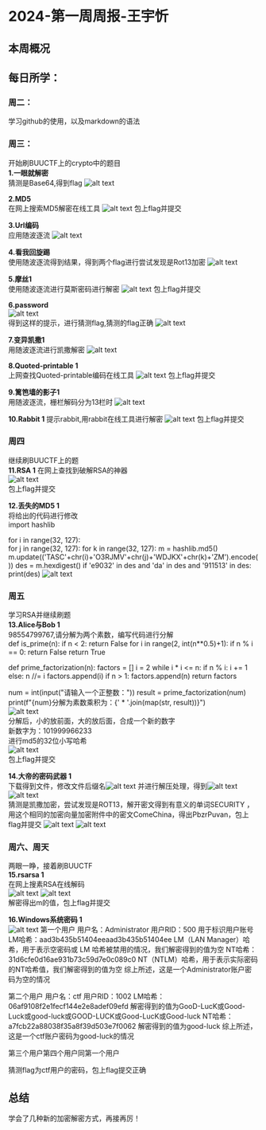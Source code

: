 # 2024-第一周周报-王宇忻

## 本周概况
## 每日所学：

### 周二：
学习github的使用，以及markdown的语法

### 周三：
开始刷BUUCTF上的crypto中的题目    
**1.一眼就解密**   
猜测是Base64,得到flag
![alt text](<图片1/屏幕截图 2024-10-16 204331.png>)

**2.MD5**   
在网上搜索MD5解密在线工具
![alt text](图片1/image-3.png)
包上flag并提交

**3.Url编码**   
应用随波逐流
![alt text](图片1/image-5.png)

**4.看我回旋踢**   
使用随波逐流得到结果，得到两个flag进行尝试发现是Rot13加密
![alt text](图片1/image-7.png)

**5.摩丝1**   
使用随波逐流进行莫斯密码进行解密
![alt text](图片1/image-12.png)
包上flag并提交

**6.password**   
![alt text](图片1/image-16.png)                                                               
得到这样的提示，进行猜测flag,猜测的flag正确
![alt text](图片1/image-13.png) 

**7.变异凯撒1**   
用随波逐流进行凯撒解密
![alt text](图片1/image-17.png) 
 
**8.Quoted-printable 1**   
上网查找Quoted-printable编码在线工具
![alt text](图片1/image-22.png) 
包上flag并提交 

**9.篱笆墙的影子1**   
用随波逐流，栅栏解码分为13栏时
![alt text](图片1/image-25.png)  

**10.Rabbit 1**
提示rabbit,用rabbit在线工具进行解密
![alt text](图片1/image-27.png)
包上flag并提交

### 周四
继续刷BUUCTF上的题   
**11.RSA 1**
在网上查找到破解RSA的神器  
![alt text](图片1/image-29.png)  
包上flag并提交

**12.丢失的MD5 1**    
将给出的代码进行修改     
import hashlib

for i in range(32, 127):    
    for j in range(32, 127):
        for k in range(32, 127):
            m = hashlib.md5()
            m.update(('TASC'+chr(i)+'O3RJMV'+chr(j)+'WDJKX'+chr(k)+'ZM').encode())
            des = m.hexdigest()
            if 'e9032' in des and 'da' in des and '911513' in des:
                print(des)
                ![alt text](图片1/image-30.png)    

### 周五
学习RSA并继续刷题    
**13.Alice与Bob 1**    
98554799767,请分解为两个素数，编写代码进行分解    
def is_prime(n):
    if n < 2:
        return False
    for i in range(2, int(n**0.5)+1):
        if n % i == 0:
            return False
    return True

def prime_factorization(n):
    factors = []
    i = 2
    while i * i <= n:
        if n % i:
            i += 1
        else:
            n //= i
            factors.append(i)
    if n > 1:
        factors.append(n)
    return factors

num = int(input("请输入一个正整数："))
result = prime_factorization(num)
print(f"{num}分解为素数乘积为：{' * '.join(map(str, result))}")           
![alt text](图片1/image-31.png)     
分解后，小的放前面，大的放后面，合成一个新的数字     
新数字为：101999966233      
进行md5的32位小写哈希       
![alt text](图片1/image-32.png)    
包上flag并提交     

**14.大帝的密码武器 1**   
下载得到文件，修改文件后缀名![alt text](图片1/image-34.png)
并进行解压处理，得到![alt text](图片1/image-35.png)
![alt text](图片1/image-38.png)    
猜测是凯撒加密，尝试发现是ROT13，解开密文得到有意义的单词SECURITY
，用这个相同的加密向量加密附件中的密文ComeChina，得出PbzrPuvan，包上flag并提交
![alt text](图片1/image-40.png)
![alt text](图片1/image-39.png)

### 周六、周天 
两眼一睁，接着刷BUUCTF   
**15.rsarsa 1**      
在网上搜素RSA在线解码   
![alt text](图片1/image-41.png)
![alt text](图片1/image-42.png)   
解密得出m的值，包上flag并提交    

**16.Windows系统密码 1**   
![alt text](图片1/image-43.png)
第一个用户
用户名：Administrator
用户RID：500	用于标识用户账号
LM哈希：aad3b435b51404eeaad3b435b51404ee	LM（LAN Manager）哈希，用于表示空密码或 LM 哈希被禁用的情况，我们解密得到的值为空
NT哈希：31d6cfe0d16ae931b73c59d7e0c089c0	NT（NTLM）哈希，用于表示实际密码的NT哈希值，我们解密得到的值为空
综上所述，这是一个Administrator账户密码为空的情况

第二个用户
用户名：ctf
用户RID：1002
LM哈希：06af9108f2e1fecf144e2e8adef09efd	解密得到的值为GooD-LucK或Good-Luck或good-luck或GOOD-LUCK或Good-LucK或Good-luck
NT哈希：a7fcb22a88038f35a8f39d503e7f0062	解密得到的值为good-luck
综上所述，这是一个ctf账户密码为good-luck的情况

第三个用户第四个用户同第一个用户     

猜测flag为ctf用户的密码，包上flag提交正确

## 总结     
学会了几种新的加密解密方式，再接再厉！
